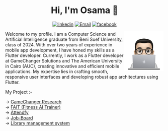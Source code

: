 <h1 align="center">Hi, I'm Osama 👋</h1>
<p align="center">
    <a href="https://www.linkedin.com/in/0sama-m0" target="_blank"><img src="https://img.shields.io/badge/linkedin-%230177B5?style=flat&logo=linkedin&logoColor=white" alt="linkedin"/></a>
    <a href="mailto:osamamhmed3332@gmail.com" target="_blank"><img src="https://img.shields.io/badge/-Gmail-c14438?style=flat-square&logo=Gmail&logoColor=white" alt="Email"></a>
    <a href="https://www.facebook.com/profile.php?id=100007424703250" target="_blank"><img src="https://img.shields.io/badge/facebook-%230177B5?style=flat&logo=facebook&logoColor=white" alt="facebook"></a>
  </p>
  
  <img src="https://github.com/OsamaMohammed3332/OsamaMohammed3332/blob/main/profile.png" align="right" width="25%"/>

<p>Welcome to my profile. I am a Computer Science and Artificial Intelligence graduate from Beni Suef University, class of 2024. With over two years of experience in mobile app development, I have honed my skills as a Flutter developer. Currently, I work as a Flutter developer at GameChanger Solutions and The American University in Cairo (AUC), creating innovative and efficient mobile applications. My expertise lies in crafting smooth, responsive user interfaces and developing robust app architectures using Flutter.</p>
<p>My Project :-</p>
  -> <a href="https://osamamohammed3332.github.io/My-Portfolio/?project=9" target="_blank">GameChanger Research</a>
  <br>
  -> <a href="https://osamamohammed3332.github.io/My-Portfolio/?project=6" target="_blank">FAIT (Fitness AI Trainer)</a>
  <br>
  -> <a href="https://osamamohammed3332.github.io/My-Portfolio/?project=5" target="_blank">Attendfy</a>
  <br>
  -> <a href="https://osamamohammed3332.github.io/My-Portfolio/?project=1" target="_blank">Job-Board</a>
  <br>
  -> <a href="https://osamamohammed3332.github.io/My-Portfolio/?project=0" target="_blank">Library management system</a>
  

